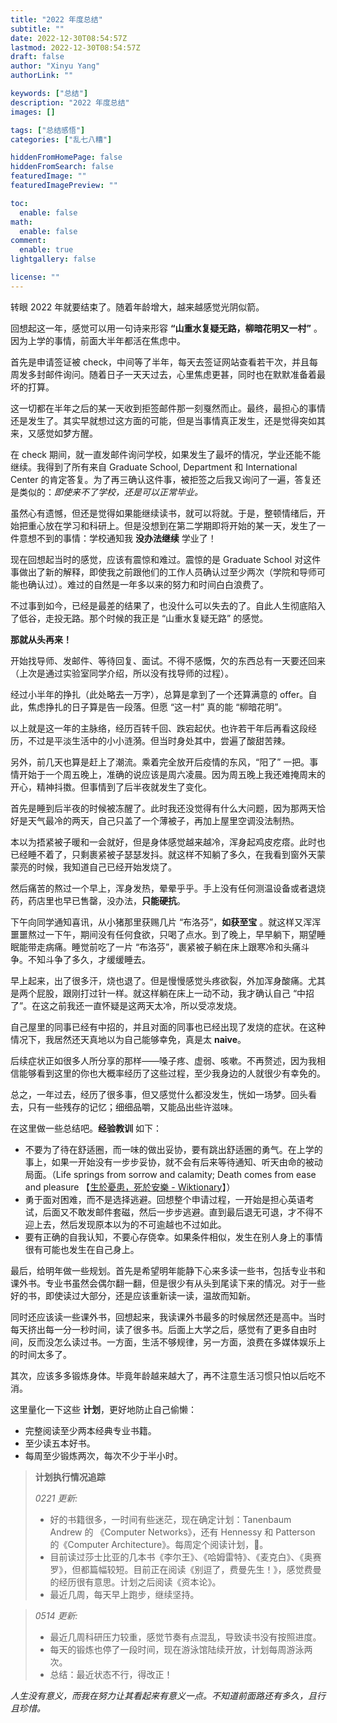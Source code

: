 ```yaml
---
title: "2022 年度总结"
subtitle: ""
date: 2022-12-30T08:54:57Z
lastmod: 2022-12-30T08:54:57Z
draft: false
author: "Xinyu Yang"
authorLink: ""

keywords: ["总结"]
description: "2022 年度总结"
images: []

tags: ["总结感悟"]
categories: ["乱七八糟"]

hiddenFromHomePage: false
hiddenFromSearch: false
featuredImage: ""
featuredImagePreview: ""

toc:
  enable: false
math:
  enable: false
comment:
  enable: true
lightgallery: false

license: ""
---
```


转眼 2022 年就要结束了。随着年龄增大，越来越感觉光阴似箭。

回想起这一年，感觉可以用一句诗来形容 **“山重水复疑无路，柳暗花明又一村”** 。因为上学的事情，前面大半年都活在焦虑中。

<!--more-->

首先是申请签证被 check，中间等了半年，每天去签证网站查看若干次，并且每周发多封邮件询问。随着日子一天天过去，心里焦虑更甚，同时也在默默准备着最坏的打算。

这一切都在半年之后的某一天收到拒签邮件那一刻戛然而止。最终，最担心的事情还是发生了。其实早就想过这方面的可能，但是当事情真正发生，还是觉得突如其来，又感觉如梦方醒。

在 check 期间，就一直发邮件询问学校，如果发生了最坏的情况，学业还能不能继续。我得到了所有来自  Graduate School, Department 和 International Center 的肯定答复。为了再三确认这件事，被拒签之后我又询问了一遍，答复还是类似的：*即使来不了学校，还是可以正常毕业。*

虽然心有遗憾，但还是觉得如果能继续读书，就可以将就。于是，整顿情绪后，开始把重心放在学习和科研上。但是没想到在第二学期即将开始的某一天，发生了一件意想不到的事情：学校通知我 **没办法继续** 学业了！

现在回想起当时的感觉，应该有震惊和难过。震惊的是 Graduate School 对这件事做出了新的解释，即使我之前跟他们的工作人员确认过至少两次（学院和导师可能也确认过）。难过的自然是一年多以来的努力和时间白白浪费了。

不过事到如今，已经是最差的结果了，也没什么可以失去的了。自此人生彻底陷入了低谷，走投无路。那个时候的我正是 “山重水复疑无路” 的感觉。

**那就从头再来！**

开始找导师、发邮件、等待回复、面试。不得不感慨，欠的东西总有一天要还回来（上次是通过实验室同学介绍，所以没有找导师的过程）。

经过小半年的挣扎（此处略去一万字），总算是拿到了一个还算满意的 offer。自此，焦虑挣扎的日子算是告一段落。但愿 “这一村” 真的能 “柳暗花明”。

以上就是这一年的主脉络，经历百转千回、跌宕起伏。也许若干年后再看这段经历，不过是平淡生活中的小小涟漪。但当时身处其中，尝遍了酸甜苦辣。

另外，前几天也算是赶上了潮流。乘着完全放开后疫情的东风，“阳了” 一把。事情开始于一个周五晚上，准确的说应该是周六凌晨。因为周五晚上我还难掩周末的开心，精神抖擞。但事情到了后半夜就发生了变化。

首先是睡到后半夜的时候被冻醒了。此时我还没觉得有什么大问题，因为那两天恰好是天气最冷的两天，自己只盖了一个薄被子，再加上屋里空调没法制热。

本以为捂紧被子暖和一会就好，但是身体感觉越来越冷，浑身起鸡皮疙瘩。此时也已经睡不着了，只剩裹紧被子瑟瑟发抖。就这样不知躺了多久，在我看到窗外天蒙蒙亮的时候，我知道自己已经开始发烧了。

然后痛苦的熬过一个早上，浑身发热，晕晕乎乎。手上没有任何测温设备或者退烧药，药店里也早已售罄，没办法，**只能硬抗**。

下午向同学通知喜讯，从小猪那里获赐几片 “布洛芬”，**如获至宝** 。就这样又浑浑噩噩熬过一下午，期间没有任何食欲，只喝了点水。到了晚上，早早躺下，期望睡眠能带走病痛。睡觉前吃了一片 “布洛芬”，裹紧被子躺在床上跟寒冷和头痛斗争。不知斗争了多久，才缓缓睡去。

早上起来，出了很多汗，烧也退了。但是慢慢感觉头疼欲裂，外加浑身酸痛。尤其是两个屁股，跟刚打过针一样。就这样躺在床上一动不动，我才确认自己 “中招了”。在这之前我还一直怀疑是这两天太冷，所以受凉发烧。

自己屋里的同事已经有中招的，并且对面的同事也已经出现了发烧的症状。在这种情况下，我居然还天真地以为自己能够幸免，真是太 **naive**。

后续症状正如很多人所分享的那样——嗓子疼、虚弱、咳嗽。不再赘述，因为我相信能够看到这里的你也大概率经历了这些过程，至少我身边的人就很少有幸免的。

总之，一年过去，经历了很多事，但又感觉什么都没发生，恍如一场梦。回头看去，只有一些残存的记忆；细细品嚼，又能品出些许滋味。

在这里做一些总结吧。**经验教训** 如下：

- 不要为了待在舒适圈，而一味的做出妥协，要有跳出舒适圈的勇气。在上学的事上，如果一开始没有一步步妥协，就不会有后来等待通知、听天由命的被动局面。（Life springs from sorrow and calamity; Death comes from ease and pleasure 【[生於憂患，死於安樂 - Wiktionary](https://en.wiktionary.org/wiki/%E7%94%9F%E6%96%BC%E6%86%82%E6%82%A3%EF%BC%8C%E6%AD%BB%E6%96%BC%E5%AE%89%E6%A8%82#Chinese)】）
- 勇于面对困难，而不是选择逃避。回想整个申请过程，一开始是担心英语考试，后面又不敢发邮件套磁，然后一步步逃避。直到最后退无可退，才不得不迎上去，然后发现原本以为的不可逾越也不过如此。
- 要有正确的自我认知，不要心存侥幸。如果条件相似，发生在别人身上的事情很有可能也发生在自己身上。

最后，给明年做一些规划。首先是希望明年能静下心来多读一些书，包括专业书和课外书。专业书虽然会偶尔翻一翻，但是很少有从头到尾读下来的情况。对于一些好的书，即使读过大部分，还是应该重新读一读，温故而知新。

同时还应该读一些课外书，回想起来，我读课外书最多的时候居然还是高中。当时每天挤出每一分一秒时间，读了很多书。后面上大学之后，感觉有了更多自由时间，反而没怎么读过书。一方面，生活不够规律，另一方面，浪费在多媒体娱乐上的时间太多了。

其次，应该多多锻炼身体。毕竟年龄越来越大了，再不注意生活习惯只怕以后吃不消。

这里量化一下这些 **计划**，更好地防止自己偷懒：

- 完整阅读至少两本经典专业书籍。
- 至少读五本好书。
- 每周至少锻炼两次，每次不少于半小时。

> **计划执行情况追踪**
>
> *0221 更新:*
> - 好的书籍很多，一时间有些迷茫，现在确定计划：Tanenbaum Andrew 的 《Computer Networks》，还有 Hennessy 和 Patterson 的《Computer Architecture》。每周定个阅读计划，💪。
> - 目前读过莎士比亚的几本书《李尔王》、《哈姆雷特》、《麦克白》、《奥赛罗》，但都篇幅较短。目前正在阅读《别逗了，费曼先生！》，感觉费曼的经历很有意思。计划之后阅读《资本论》。
> - 最近几周，每天早上跑步，继续坚持。

> *0514 更新:*
> - 最近几周科研压力较重，感觉节奏有点混乱，导致读书没有按照进度。
> - 每天的锻炼也停了一段时间，现在游泳馆陆续开放，计划每周游泳两次。
> - 总结：最近状态不行，得改正！

*人生没有意义，而我在努力让其看起来有意义一点。不知道前面路还有多久，且行且珍惜。*
